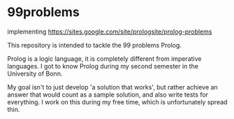 # 99problems
implementing https://sites.google.com/site/prologsite/prolog-problems

This repository is intended to tackle the 99 problems Prolog.

Prolog is a logic language, it is completely different from imperative languages.
I got to know Prolog during my second semester in the University of Bonn.

My goal isn't to just develop 'a solution that works',
but rather achieve an answer that would count as a sample solution,
and also write tests for everything.
I work on this during my free time, which is unfortunately spread thin.

